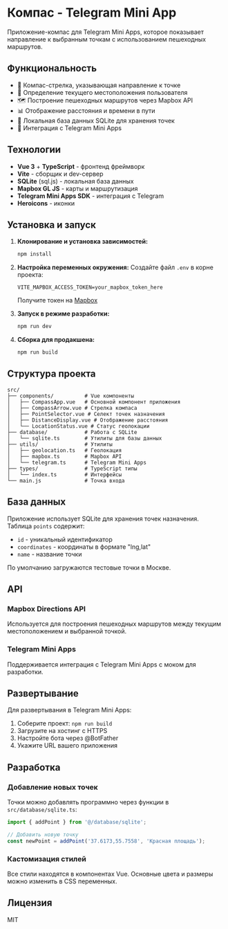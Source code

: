 # Компас - Telegram Mini App

Приложение-компас для Telegram Mini Apps, которое показывает направление к выбранным точкам с использованием пешеходных маршрутов.

## Функциональность

- 🧭 Компас-стрелка, указывающая направление к точке
- 📍 Определение текущего местоположения пользователя
- 🗺️ Построение пешеходных маршрутов через Mapbox API
- 📊 Отображение расстояния и времени в пути
- 💾 Локальная база данных SQLite для хранения точек
- 📱 Интеграция с Telegram Mini Apps

## Технологии

- **Vue 3** + **TypeScript** - фронтенд фреймворк
- **Vite** - сборщик и dev-сервер
- **SQLite** (sql.js) - локальная база данных
- **Mapbox GL JS** - карты и маршрутизация
- **Telegram Mini Apps SDK** - интеграция с Telegram
- **Heroicons** - иконки

## Установка и запуск

1. **Клонирование и установка зависимостей:**
   ```bash
   npm install
   ```

2. **Настройка переменных окружения:**
   Создайте файл `.env` в корне проекта:
   ```
   VITE_MAPBOX_ACCESS_TOKEN=your_mapbox_token_here
   ```
   
   Получите токен на [Mapbox](https://account.mapbox.com/access-tokens/)

3. **Запуск в режиме разработки:**
   ```bash
   npm run dev
   ```

4. **Сборка для продакшена:**
   ```bash
   npm run build
   ```

## Структура проекта

```
src/
├── components/          # Vue компоненты
│   ├── CompassApp.vue   # Основной компонент приложения
│   ├── CompassArrow.vue # Стрелка компаса
│   ├── PointSelector.vue # Селект точек назначения
│   ├── DistanceDisplay.vue # Отображение расстояния
│   └── LocationStatus.vue # Статус геолокации
├── database/            # Работа с SQLite
│   └── sqlite.ts        # Утилиты для базы данных
├── utils/               # Утилиты
│   ├── geolocation.ts   # Геолокация
│   ├── mapbox.ts        # Mapbox API
│   └── telegram.ts      # Telegram Mini Apps
├── types/               # TypeScript типы
│   └── index.ts         # Интерфейсы
└── main.js              # Точка входа
```

## База данных

Приложение использует SQLite для хранения точек назначения. Таблица `points` содержит:

- `id` - уникальный идентификатор
- `coordinates` - координаты в формате "lng,lat"
- `name` - название точки

По умолчанию загружаются тестовые точки в Москве.

## API

### Mapbox Directions API

Используется для построения пешеходных маршрутов между текущим местоположением и выбранной точкой.

### Telegram Mini Apps

Поддерживается интеграция с Telegram Mini Apps с моком для разработки.

## Развертывание

Для развертывания в Telegram Mini Apps:

1. Соберите проект: `npm run build`
2. Загрузите на хостинг с HTTPS
3. Настройте бота через @BotFather
4. Укажите URL вашего приложения

## Разработка

### Добавление новых точек

Точки можно добавлять программно через функции в `src/database/sqlite.ts`:

```typescript
import { addPoint } from '@/database/sqlite';

// Добавить новую точку
const newPoint = addPoint('37.6173,55.7558', 'Красная площадь');
```

### Кастомизация стилей

Все стили находятся в компонентах Vue. Основные цвета и размеры можно изменить в CSS переменных.

## Лицензия

MIT